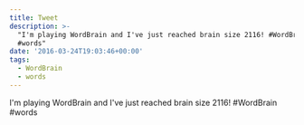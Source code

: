```yaml
---
title: Tweet
description: >-
  "I'm playing WordBrain and I've just reached brain size 2116! #WordBrain 
  #words"
date: '2016-03-24T19:03:46+00:00'
tags:
  - WordBrain
  - words
---
```

I'm playing WordBrain and I've just reached brain size 2116! #WordBrain  #words

